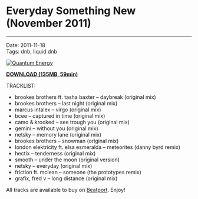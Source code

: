 # Everyday Something New (November 2011)

----

Date: 2011-11-18    
Tags: dnb, liquid dnb    

[![Quantum Energy](https://drive.google.com/uc?export=download&id=0BzB_BNja1f1KUkVLWTdCLWVKTDA)](https://drive.google.com/uc?export=download&id=0B_4_ynm06YZIY3RrUW1CNk1BaXM)

[**DOWNLOAD (135MB, 59min)**](https://drive.google.com/file/d/0B_4_ynm06YZIY3RrUW1CNk1BaXM/edit?usp=sharing)

TRACKLIST:  

* brookes brothers ft. tasha baxter – daybreak (original mix)
* brookes brothers – last night (original mix)
* marcus intalex – virgo (original mix)
* bcee – captured in time (original mix)
* camo & krooked – see trough you (original mix)
* gemini – without you (original mix)
* netsky – memory lane (original mix)
* brookes brothers – snowman (original mix)
* london elektricity ft. elsa esmeralda – meteorites (danny byrd remix)
* hectix – tenderness (original mix)
* smooth – under the moon (original version)
* netsky – everyday (original mix)
* friction ft. mclean – someone (the prototypes remix)
* grafix, fred v – long distance (original mix)

All tracks are available to buy on <a href="http://beatport.com" target="_blank">Beatport</a>.
Enjoy!